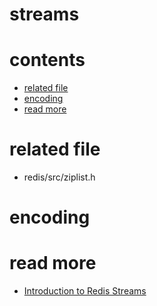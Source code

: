 # streams

# contents

* [related file](#related-file)
* [encoding](#encoding)
* [read more](#read-more)


# related file
* redis/src/ziplist.h

# encoding

# read more
* [Introduction to Redis Streams](https://redis.io/topics/streams-intro)
